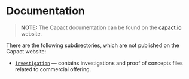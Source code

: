 # Documentation

> **NOTE:** The Capact documentation can be found on the [capact.io](https://capact.io) website.

There are the following subdirectories, which are not published on the Capact website:

- [`investigation`](./investigation) — contains investigations and proof of concepts files related to commercial offering.
